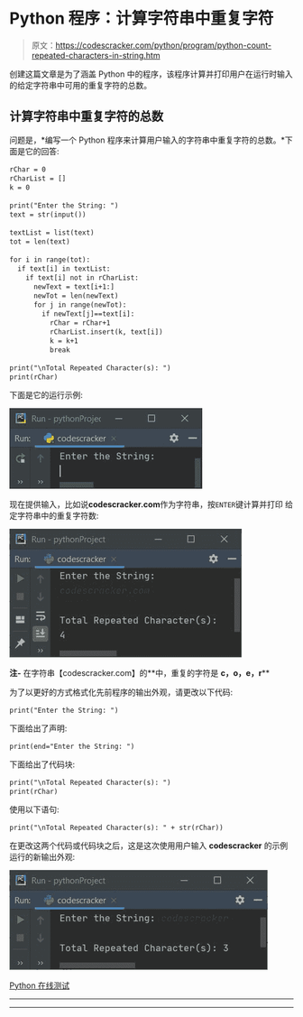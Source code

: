 # Python 程序：计算字符串中重复字符

> 原文：<https://codescracker.com/python/program/python-count-repeated-characters-in-string.htm>

创建这篇文章是为了涵盖 Python 中的程序，该程序计算并打印用户在运行时输入的给定字符串中可用的重复字符的总数。

## 计算字符串中重复字符的总数

问题是，*编写一个 Python 程序来计算用户输入的字符串中重复字符的总数。*下面是它的回答:

```
rChar = 0
rCharList = []
k = 0

print("Enter the String: ")
text = str(input())

textList = list(text)
tot = len(text)

for i in range(tot):
  if text[i] in textList:
    if text[i] not in rCharList:
      newText = text[i+1:]
      newTot = len(newText)
      for j in range(newTot):
        if newText[j]==text[i]:
          rChar = rChar+1
          rCharList.insert(k, text[i])
          k = k+1
          break

print("\nTotal Repeated Character(s): ")
print(rChar)
```

下面是它的运行示例:

![python count repeated characters in string](img/5838366b9ffa3b72111e26563bbc361a.png)

现在提供输入，比如说**codescracker.com**作为字符串，按`ENTER`键计算并打印 给定字符串中的重复字符数:

![count repeated characters in string python](img/a10d09397a3f216c0def260d00cf527d.png)

**注-** 在字符串【codescracker.com】的**中，重复的字符是 **c，o，e，r****

为了以更好的方式格式化先前程序的输出外观，请更改以下代码:

```
print("Enter the String: ")
```

下面给出了声明:

```
print(end="Enter the String: ")
```

下面给出了代码块:

```
print("\nTotal Repeated Character(s): ")
print(rChar)
```

使用以下语句:

```
print("\nTotal Repeated Character(s): " + str(rChar))
```

在更改这两个代码或代码块之后，这是这次使用用户输入 **codescracker** 的示例运行的新输出外观:

![count repeated characters in string python program](img/40ec7432ef3ec80a047abca03d0c25b4.png)

[Python 在线测试](/exam/showtest.php?subid=10)

* * *

* * *